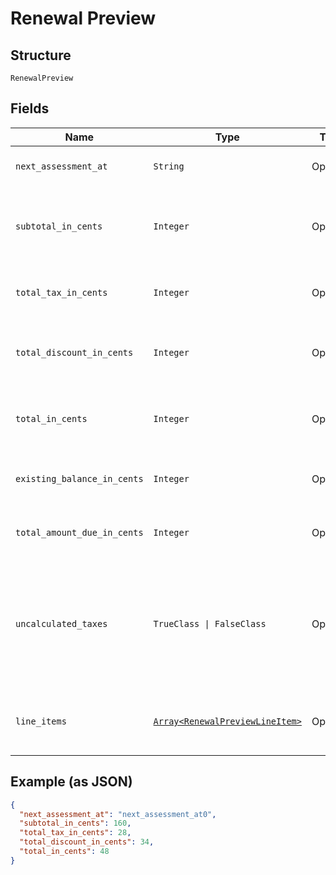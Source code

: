 
# Renewal Preview

## Structure

`RenewalPreview`

## Fields

| Name | Type | Tags | Description |
|  --- | --- | --- | --- |
| `next_assessment_at` | `String` | Optional | The timestamp for the subscription’s next renewal |
| `subtotal_in_cents` | `Integer` | Optional | An integer representing the amount of the total pre-tax, pre-discount charges that will be assessed at the next renewal |
| `total_tax_in_cents` | `Integer` | Optional | An integer representing the total tax charges that will be assessed at the next renewal |
| `total_discount_in_cents` | `Integer` | Optional | An integer representing the amount of the coupon discounts that will be applied to the next renewal |
| `total_in_cents` | `Integer` | Optional | An integer representing the total amount owed, less any discounts, that will be assessed at the next renewal |
| `existing_balance_in_cents` | `Integer` | Optional | An integer representing the amount of the subscription’s current balance |
| `total_amount_due_in_cents` | `Integer` | Optional | An integer representing the existing_balance_in_cents plus the total_in_cents |
| `uncalculated_taxes` | `TrueClass \| FalseClass` | Optional | A boolean indicating whether or not additional taxes will be calculated at the time of renewal. This will be true if you are using Avalara and the address of the subscription is in one of your defined taxable regions. |
| `line_items` | [`Array<RenewalPreviewLineItem>`](../../doc/models/renewal-preview-line-item.md) | Optional | An array of objects representing the individual transactions that will be created at the next renewal |

## Example (as JSON)

```json
{
  "next_assessment_at": "next_assessment_at0",
  "subtotal_in_cents": 160,
  "total_tax_in_cents": 28,
  "total_discount_in_cents": 34,
  "total_in_cents": 48
}
```

